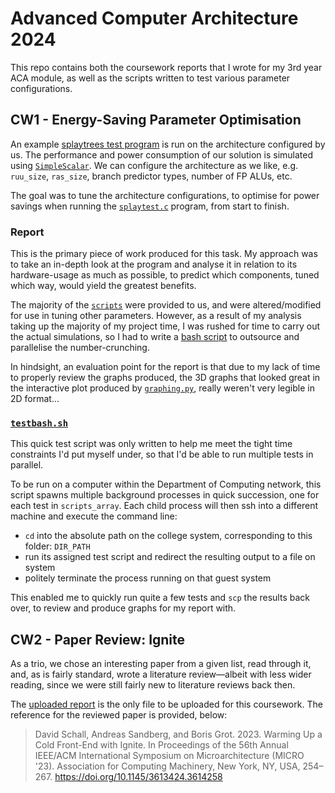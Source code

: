 # Advanced Computer Architecture 2024

This repo contains both the coursework reports that I wrote for my 3rd year ACA module, as well as the scripts written to test various parameter configurations.

## CW1 - Energy-Saving Parameter Optimisation

An example [splaytrees test program](have_yet_to_upload_that_file) is run on the architecture configured by us. The performance and power consumption of our solution is simulated using [`SimpleScalar`](https://doi.org/10.1145/268806.268810). We can configure the architecture as we like, e.g. `ruu_size`, `ras_size`, branch predictor types, number of FP ALUs, etc.

The goal was to tune the architecture configurations, to optimise for power savings when running the [`splaytest.c`](same_link_as_above) program, from start to finish.

### Report

This is the primary piece of work produced for this task. My approach was to take an in-depth look at the program and analyse it in relation to its hardware-usage as much as possible, to predict which components, tuned which way, would yield the greatest benefits.

The majority of the [`scripts`](./scripts/) were provided to us, and were altered/modified for use in tuning other parameters. However, as a result of my analysis taking up the majority of my project time, I was rushed for time to carry out the actual simulations, so I had to write a [bash script](#testbashsh) to outsource and parallelise the number-crunching.

In hindsight, an evaluation point for the report is that due to my lack of time to properly review the graphs produced, the 3D graphs that looked great in the interactive plot produced by [`graphing.py`](src/graphing.py), really weren't very legible in 2D format...

### [`testbash.sh`](src/testbash.sh)

This quick test script was only written to help me meet the tight time constraints I'd put myself under, so that I'd be able to run multiple tests in parallel.

To be run on a computer within the Department of Computing network, this script spawns multiple background processes in quick succession, one for each test in `scripts_array`. Each child process will then ssh into a different machine and execute the command line:
- `cd` into the absolute path on the college system, corresponding to this folder: `DIR_PATH`
- run its assigned test script and redirect the resulting output to a file on system
- politely terminate the process running on that guest system

This enabled me to quickly run quite a few tests and `scp` the results back over, to review and produce graphs for my report with.

## CW2 - Paper Review: Ignite

As a trio, we chose an interesting paper from a given list, read through it, and, as is fairly standard, wrote a literature review—albeit with less wider reading, since we were still fairly new to literature reviews back then.

The [uploaded report](./cw2-ignite_review.pdf) is the only file to be uploaded for this coursework. The reference for the reviewed paper is provided, below:

> David Schall, Andreas Sandberg, and Boris Grot. 2023. Warming Up a Cold Front-End with Ignite. In Proceedings of the 56th Annual IEEE/ACM International Symposium on Microarchitecture (MICRO '23). Association for Computing Machinery, New York, NY, USA, 254–267. https://doi.org/10.1145/3613424.3614258
